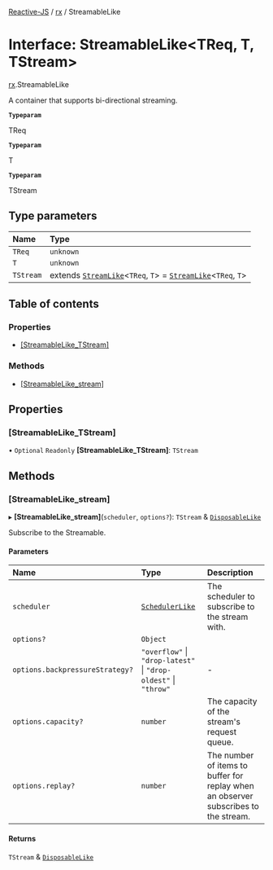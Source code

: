 [Reactive-JS](../README.md) / [rx](../modules/rx.md) / StreamableLike

# Interface: StreamableLike<TReq, T, TStream\>

[rx](../modules/rx.md).StreamableLike

A container that supports bi-directional streaming.

**`Typeparam`**

TReq

**`Typeparam`**

T

**`Typeparam`**

TStream

## Type parameters

| Name | Type |
| :------ | :------ |
| `TReq` | `unknown` |
| `T` | `unknown` |
| `TStream` | extends [`StreamLike`](rx.StreamLike.md)<`TReq`, `T`\> = [`StreamLike`](rx.StreamLike.md)<`TReq`, `T`\> |

## Table of contents

### Properties

- [[StreamableLike\_TStream]](rx.StreamableLike.md#[streamablelike_tstream])

### Methods

- [[StreamableLike\_stream]](rx.StreamableLike.md#[streamablelike_stream])

## Properties

### [StreamableLike\_TStream]

• `Optional` `Readonly` **[StreamableLike\_TStream]**: `TStream`

## Methods

### [StreamableLike\_stream]

▸ **[StreamableLike_stream]**(`scheduler`, `options?`): `TStream` & [`DisposableLike`](utils.DisposableLike.md)

Subscribe to the Streamable.

#### Parameters

| Name | Type | Description |
| :------ | :------ | :------ |
| `scheduler` | [`SchedulerLike`](concurrent.SchedulerLike.md) | The scheduler to subscribe to the stream with. |
| `options?` | `Object` |  |
| `options.backpressureStrategy?` | ``"overflow"`` \| ``"drop-latest"`` \| ``"drop-oldest"`` \| ``"throw"`` | - |
| `options.capacity?` | `number` | The capacity of the stream's request queue. |
| `options.replay?` | `number` | The number of items to buffer for replay when an observer subscribes to the stream. |

#### Returns

`TStream` & [`DisposableLike`](utils.DisposableLike.md)
